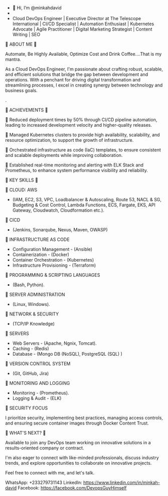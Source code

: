 - 👋 Hi, I’m @minkahdavid
- 
- Cloud DevOps Engineer | Executive Director at The Telescope International | CI/CD Specialist | Automation Enthusiast | Kubernetes Advocate | Agile Practitioner | Digital Marketing Strategist | Content Writing | SEO



🌟 ABOUT ME 🌟 

Automate, Be Highly Available, Optimize Cost and Drink Coffee....That is my mantra.

As a Cloud DevOps Engineer, I'm passionate about crafting robust, scalable, and efficient solutions that bridge the gap between development and operations. With a penchant for driving digital transformation and streamlining processes, I excel in creating synergy between technology and business goals.

.

🌟 ACHIEVEMENTS 🌟

🔷 Reduced deployment times by 50% through CI/CD pipeline automation, leading to increased development velocity and higher-quality releases.

🔷 Managed Kubernetes clusters to provide high availability, scalability, and resource optimization, to support the growth of infrastructure.

🔷 Orchestrated infrastructure as code (IaC) templates, to ensure consistent and scalable deployments while improving collaboration.

🔷 Established real-time monitoring and alerting with ELK Stack and Prometheus, to enhance system performance visibility and reliability.



🌟 KEY SKILLS 🌟

🔷 CLOUD: AWS	

  - (IAM, EC2, S3, VPC, Loadbalancer & Autoscaling, Route 53, NACL & SG, Budgeting & Cost Control, Lambda Functions, ECS, Fargate, EKS, API Gateway, Cloudwatch, Cloudformation etc.).


🔷 CICD	

  - (Jenkins, Sonarqube, Nexus, Maven, OWASP)


🔷 INFRASTRUCTURE AS CODE	

  - Configuration Management	-  (Ansible)
  - Containerization	                        -  (Docker)
  - Container Orchestration	        -  (Kubernetes)
  - Infrastructure Provisioning	        -  (Terraform)


🔷 PROGRAMMING & SCRIPTING LANGUAGES	

  - (Bash, Python).	


🔷 SERVER ADMINISTRATION	

  - (Linux, Windows).


🔷 NETWORK & SECURITY	

  - (TCP/IP Knowledge)	


🔷 SERVERS
		
  - Web Servers	                        - (Apache, Ngnix, Tomcat).
  - Caching	                                - (Redis)
  - Database	                                - (Mongo DB (NoSQL),  PostgreSQL (SQL) )


🔷 VERSION CONTROL SYSTEM
	
  - (Git, GitHub, Jira)


🔷 MONITORING AND LOGGING
	
  - Monitoring	                                       - (Prometheus).
  - Logging & Audit	                               - (ELK)


🔷 SECURITY FOCUS

I prioritize security, implementing best practices, managing access controls, and ensuring secure container images through Docker Content Trust.


🌟 WHAT'S NEXT? 🌟 

Available to join any DevOps team working on innovative solutions in a results-oriented company or contract. 

I'm also eager to connect with like-minded professionals, discuss industry trends, and explore opportunities to collaborate on innovative projects.

Feel free to connect with me, and let's talk.

WhatsApp: +233279731143
LinkedIn: https://www.linkedin.com/in/minkah-david
Facebook: https://facebook.com/DevopsGuyHimself



<!---
minkahdavid/minkahdavid is a ✨ special ✨ repository because its `README.md` (this file) appears on your GitHub profile.
You can click the Preview link to take a look at your changes.
--->
